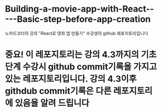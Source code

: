 # Building-a-movie-app-with-React-----Basic-step-before-app-creation
노마드코더의 강의 "React로 영화 앱 만들기" 수강생의 github 레포지토리입니다
# 중요! 이 레포지토리는 강의 4.3까지의 기초 단계 수강시 github commit기록을 가지고 있는 레포지토리입니다. 강의 4.3이후 githdub commit기록은 다른 레포지토리에 있음을 알려 드립니다
